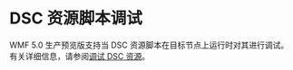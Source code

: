 # DSC 资源脚本调试
WMF 5.0 生产预览版支持当 DSC 资源脚本在目标节点上运行时对其进行调试。 有关详细信息，请参阅[调试 DSC 资源](https://msdn.microsoft.com/powershell/dsc/debugresource)。

<!--HONumber=Jul16_HO1-->


